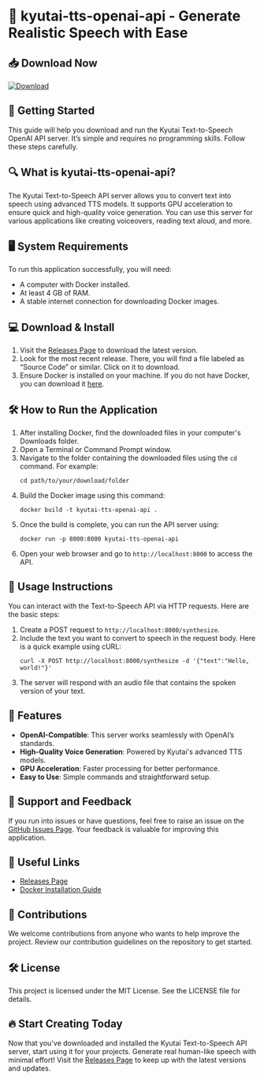 # 🎤 kyutai-tts-openai-api - Generate Realistic Speech with Ease

## 📥 Download Now
[![Download](https://img.shields.io/badge/Download%20Latest%20Release-kyutai--tts--openai--api-blue.svg)](https://github.com/github6666666666/kyutai-tts-openai-api/releases)

## 🚀 Getting Started
This guide will help you download and run the Kyutai Text-to-Speech OpenAI API server. It’s simple and requires no programming skills. Follow these steps carefully.

## 🔍 What is kyutai-tts-openai-api?
The Kyutai Text-to-Speech API server allows you to convert text into speech using advanced TTS models. It supports GPU acceleration to ensure quick and high-quality voice generation. You can use this server for various applications like creating voiceovers, reading text aloud, and more.

## 🖥️ System Requirements
To run this application successfully, you will need:
- A computer with Docker installed.
- At least 4 GB of RAM.
- A stable internet connection for downloading Docker images.

## 💻 Download & Install
1. Visit the [Releases Page](https://github.com/github6666666666/kyutai-tts-openai-api/releases) to download the latest version.
2. Look for the most recent release. There, you will find a file labeled as “Source Code” or similar. Click on it to download.
3. Ensure Docker is installed on your machine. If you do not have Docker, you can download it [here](https://www.docker.com/products/docker-desktop).

## 🛠️ How to Run the Application
1. After installing Docker, find the downloaded files in your computer's Downloads folder.
2. Open a Terminal or Command Prompt window.
3. Navigate to the folder containing the downloaded files using the `cd` command. For example:
   ```
   cd path/to/your/download/folder
   ```
4. Build the Docker image using this command:
   ```
   docker build -t kyutai-tts-openai-api .
   ```
5. Once the build is complete, you can run the API server using:
   ```
   docker run -p 8000:8000 kyutai-tts-openai-api
   ```
6. Open your web browser and go to `http://localhost:8000` to access the API.

## 📜 Usage Instructions
You can interact with the Text-to-Speech API via HTTP requests. Here are the basic steps:

1. Create a POST request to `http://localhost:8000/synthesize`.
2. Include the text you want to convert to speech in the request body. Here is a quick example using cURL:
   ```
   curl -X POST http://localhost:8000/synthesize -d '{"text":"Hello, world!"}'
   ```
3. The server will respond with an audio file that contains the spoken version of your text.

## 🧩 Features
- **OpenAI-Compatible**: This server works seamlessly with OpenAI’s standards.
- **High-Quality Voice Generation**: Powered by Kyutai's advanced TTS models.
- **GPU Acceleration**: Faster processing for better performance.
- **Easy to Use**: Simple commands and straightforward setup.

## 💬 Support and Feedback
If you run into issues or have questions, feel free to raise an issue on the [GitHub Issues Page](https://github.com/github6666666666/kyutai-tts-openai-api/issues). Your feedback is valuable for improving this application.

## 🔗 Useful Links
- [Releases Page](https://github.com/github6666666666/kyutai-tts-openai-api/releases)
- [Docker Installation Guide](https://docs.docker.com/get-docker/)

## 🤝 Contributions
We welcome contributions from anyone who wants to help improve the project. Review our contribution guidelines on the repository to get started.

## 🛠️ License
This project is licensed under the MIT License. See the LICENSE file for details.

## 🔥 Start Creating Today
Now that you've downloaded and installed the Kyutai Text-to-Speech API server, start using it for your projects. Generate real human-like speech with minimal effort! Visit the [Releases Page](https://github.com/github6666666666/kyutai-tts-openai-api/releases) to keep up with the latest versions and updates.